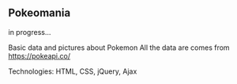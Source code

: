 ## Pokeomania
 
in progress...

Basic data and pictures  about Pokemon
All the data are comes from https://pokeapi.co/

Technologies: HTML, CSS, jQuery, Ajax